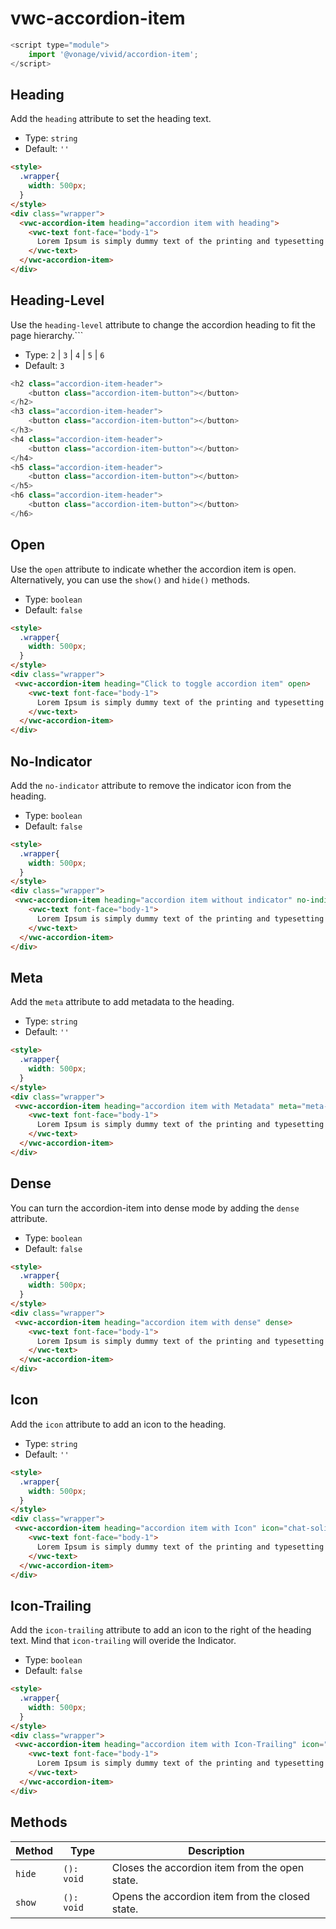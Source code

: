 # vwc-accordion-item

```js
<script type="module">
    import '@vonage/vivid/accordion-item';
</script>
```
## Heading
Add the `heading` attribute to set the heading text.

- Type: `string`
- Default: `''`
  
```html preview
<style>
  .wrapper{
    width: 500px;
  }
</style>
<div class="wrapper">
  <vwc-accordion-item heading="accordion item with heading">
    <vwc-text font-face="body-1">
      Lorem Ipsum is simply dummy text of the printing and typesetting industry.
    </vwc-text>
  </vwc-accordion-item>
</div>
```

## Heading-Level
Use the `heading-level` attribute to change the accordion heading to fit the page hierarchy.```

- Type: `2` | `3` | `4` | `5` | `6`
- Default: `3`

```js
<h2 class="accordion-item-header">
	<button class="accordion-item-button"></button>
</h2>
<h3 class="accordion-item-header">
	<button class="accordion-item-button"></button>
</h3>
<h4 class="accordion-item-header">
	<button class="accordion-item-button"></button>
</h4>
<h5 class="accordion-item-header">
	<button class="accordion-item-button"></button>
</h5>
<h6 class="accordion-item-header">
	<button class="accordion-item-button"></button>
</h6>
```
## Open
Use the `open` attribute to indicate whether the accordion item is open.
Alternatively, you can use the `show()` and `hide()` methods.
- Type: `boolean`
- Default: `false`

```html preview
<style>
  .wrapper{
    width: 500px;
  }
</style>
<div class="wrapper">
 <vwc-accordion-item heading="Click to toggle accordion item" open>
    <vwc-text font-face="body-1">
      Lorem Ipsum is simply dummy text of the printing and typesetting industry.
    </vwc-text>
  </vwc-accordion-item>
</div>
```
## No-Indicator
Add the `no-indicator` attribute to remove the indicator icon from the heading.

- Type: `boolean`
- Default: `false`

```html preview
<style>
  .wrapper{
    width: 500px;
  }
</style>
<div class="wrapper">
 <vwc-accordion-item heading="accordion item without indicator" no-indicator>
    <vwc-text font-face="body-1">
      Lorem Ipsum is simply dummy text of the printing and typesetting industry.
    </vwc-text>
  </vwc-accordion-item>
</div>
```
## Meta
Add the `meta` attribute to add metadata to the heading. 

- Type: `string`
- Default: `''`

```html preview
<style>
  .wrapper{
    width: 500px;
  }
</style>
<div class="wrapper">
 <vwc-accordion-item heading="accordion item with Metadata" meta="meta-data">
    <vwc-text font-face="body-1">
      Lorem Ipsum is simply dummy text of the printing and typesetting industry.
    </vwc-text>
  </vwc-accordion-item>
</div>
```
## Dense
You can turn the accordion-item into dense mode by adding the `dense` attribute.

- Type: `boolean`
- Default: `false`

```html preview
<style>
  .wrapper{
    width: 500px;
  }
</style>
<div class="wrapper">
 <vwc-accordion-item heading="accordion item with dense" dense>
    <vwc-text font-face="body-1">
      Lorem Ipsum is simply dummy text of the printing and typesetting industry.
    </vwc-text>
  </vwc-accordion-item>
</div>
```
## Icon
Add the `icon` attribute to add an icon to the heading. 

- Type: `string`
- Default: `''`

```html preview
<style>
  .wrapper{
    width: 500px;
  }
</style>
<div class="wrapper">
 <vwc-accordion-item heading="accordion item with Icon" icon="chat-solid">
    <vwc-text font-face="body-1">
      Lorem Ipsum is simply dummy text of the printing and typesetting industry.
    </vwc-text>
  </vwc-accordion-item>
</div>
```

## Icon-Trailing
Add the `icon-trailing` attribute to add an icon to the right of the heading text.  Mind that `icon-trailing` will overide the Indicator.

- Type: `boolean`
- Default: `false`

```html preview
<style>
  .wrapper{
    width: 500px;
  }
</style>
<div class="wrapper">
 <vwc-accordion-item heading="accordion item with Icon-Trailing" icon="chat-solid" icon-trailing>
    <vwc-text font-face="body-1">
      Lorem Ipsum is simply dummy text of the printing and typesetting industry.
    </vwc-text>
  </vwc-accordion-item>
</div>
```

  ## Methods

| Method       | Type       | Description                                      |
| ------------ | ---------- | ------------------------------------------------ |
| `hide`       | `(): void` | Closes the accordion item from the open state.  |
| `show`       | `(): void` | Opens the accordion item from the closed state. |